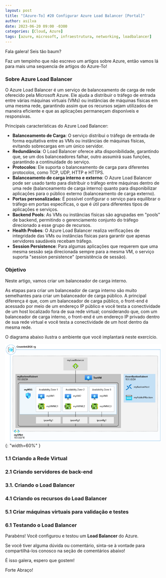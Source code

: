 ```yaml
---
layout: post
title: "[Azure-To] #20 Configurar Azure Load Balancer [Portal]"
author: asilva
date: 2023-06-20 09:00 -0300
categories: [Cloud, Azure]
tags: [azure, microsoft, infraestrutura, networking, loadbalancer]
---
```


Fala galera! Seis tão baum?

Faz um tempinho que não escrevo um artigos sobre Azure, então vamos lá para mais uma sequencia de artigos do Azure-To!

### **Sobre Azure Load Balancer**

O Azure Load Balancer é um serviço de balanceamento de carga de rede oferecido pela Microsoft Azure. Ele ajuda a distribuir o tráfego de entrada entre várias máquinas virtuais (VMs) ou instâncias de máquinas físicas em uma mesma rede, garantindo assim que os recursos sejam utilizados de maneira eficiente e que as aplicações permaneçam disponíveis e responsivas.

Principais características do Azure Load Balancer:

- **Balanceamento de Carga**: O serviço distribui o tráfego de entrada de forma equitativa entre as VMs ou instâncias de máquinas físicas, evitando sobrecargas em um único servidor.
- **Redundância**: O Load Balancer oferece alta disponibilidade, garantindo que, se um dos balanceadores falhar, outro assumirá suas funções, garantindo a continuidade do serviço.
- **Protocolos**: Ele suporta o balanceamento de carga para diferentes protocolos, como TCP, UDP, HTTP e HTTPS.
- **Balanceamento de carga interno e externo**: O Azure Load Balancer pode ser usado tanto para distribuir o tráfego entre máquinas dentro de uma rede (balanceamento de carga interno) quanto para disponibilizar aplicações para o público externo (balanceamento de carga externo).
- **Portas personalizadas**: É possível configurar o serviço para equilibrar o tráfego em portas específicas, o que é útil para diferentes tipos de aplicações e serviços.
- **Backend Pools**: As VMs ou instâncias físicas são agrupadas em "pools" de backend, permitindo o gerenciamento conjunto do tráfego direcionado a esse grupo de recursos.
- **Health Probes**: O Azure Load Balancer realiza verificações de integridade das VMs ou instâncias físicas para garantir que apenas servidores saudáveis recebam tráfego.
- **Session Persistence**: Para algumas aplicações que requerem que uma mesma sessão seja direcionada sempre para a mesma VM, o serviço suporta "session persistence" (persistência de sessão).

### **Objetivo**

Neste artigo, vamos criar um balanceador de carga interno.

As etapas para criar um balanceador de carga interno são muito semelhantes para criar um balanceador de carga público. A principal diferença é que, com um balanceador de carga público, o front-end é acessado por meio de um endereço IP público e você testa a conectividade de um host localizado fora de sua rede virtual; considerando que, com um balanceador de carga interno, o front-end é um endereço IP privado dentro de sua rede virtual e você testa a conectividade de um host dentro da mesma rede.

O diagrama abaixo ilustra o ambiente que você implantará neste exercício.

![](/assets/img/71/lb01.png){: "width=60%" }

### **1.1 Criando a Rede Virtual**



### **2.1 Criando servidores de back-end**



### **3.1. Criando o Load Balancer**



### **4.1 Criando os recursos do Load Balancer**



### **5.1 Criar máquinas virtuais para validação e testes**



### **6.1 Testando o Load Balancer**






Parabéns! Você configurou e testou um **Load Balancer** do Azure.

Se você tiver alguma dúvida ou comentário, sinta-se à vontade para compartilhá-los conosco na seção de comentários abaixo!

É isso galera, espero que gostem!

Forte Abraço!
